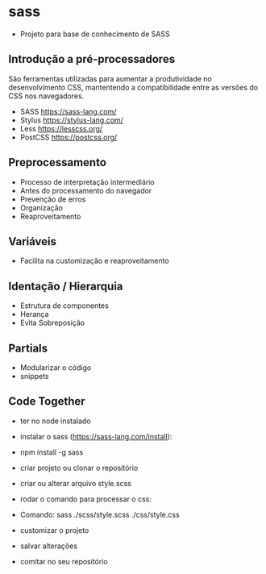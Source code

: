 # sass
- Projeto para base de conhecimento de SASS

## Introdução a pré-processadores
São ferramentas utilizadas para aumentar a produtividade no desenvolvimento CSS, mantentendo a compatibilidade entre as versões do CSS nos navegadores.

- SASS https://sass-lang.com/
- Stylus https://stylus-lang.com/
- Less https://lesscss.org/
- PostCSS https://postcss.org/

## Preprocessamento
- Processo de interpretação intermediário
- Antes do processamento do navegador
- Prevenção de erros
- Organização
- Reaproveitamento

## Variáveis
- Facilita na customização e reaproveitamento

## Identação / Hierarquia
- Estrutura de componentes
- Herança
- Evita Sobreposição

## Partials
- Modularizar o código
- snippets

## Code Together
- ter no node instalado
- instalar o sass (https://sass-lang.com/install):
- npm install -g sass    

- criar projeto ou clonar o repositório
- criar ou alterar arquivo style.scss
- rodar o comando para processar o css:
- Comando: sass ./scss/style.scss ./css/style.css 

- customizar o projeto
- salvar alterações
- comitar no seu repositório

